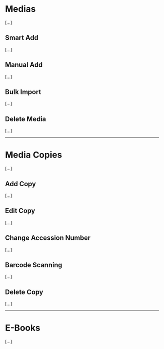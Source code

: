 # Medias

[...]

## Smart Add

[...]

## Manual Add

[...]

## Bulk Import

[...]

## Delete Media

[...]

---

# Media Copies

[...]

## Add Copy

[...]

## Edit Copy

[...]

## Change Accession Number

[...]

## Barcode Scanning

[...]

## Delete Copy

[...]

---

# E-Books

[...]